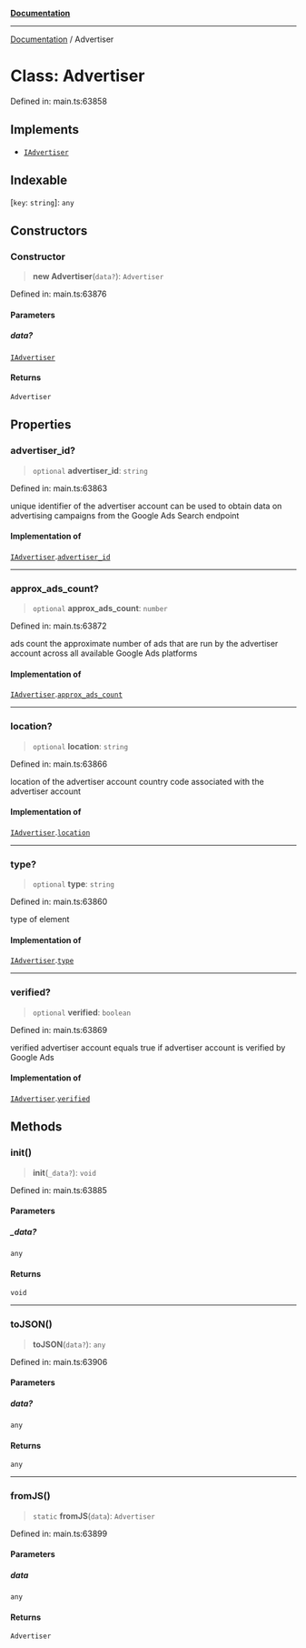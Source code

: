 [**Documentation**](../README.md)

***

[Documentation](../README.md) / Advertiser

# Class: Advertiser

Defined in: main.ts:63858

## Implements

- [`IAdvertiser`](../interfaces/IAdvertiser.md)

## Indexable

\[`key`: `string`\]: `any`

## Constructors

### Constructor

> **new Advertiser**(`data?`): `Advertiser`

Defined in: main.ts:63876

#### Parameters

##### data?

[`IAdvertiser`](../interfaces/IAdvertiser.md)

#### Returns

`Advertiser`

## Properties

### advertiser\_id?

> `optional` **advertiser\_id**: `string`

Defined in: main.ts:63863

unique identifier of the advertiser account
can be used to obtain data on advertising campaigns from the Google Ads Search endpoint

#### Implementation of

[`IAdvertiser`](../interfaces/IAdvertiser.md).[`advertiser_id`](../interfaces/IAdvertiser.md#advertiser_id)

***

### approx\_ads\_count?

> `optional` **approx\_ads\_count**: `number`

Defined in: main.ts:63872

ads count
the approximate number of ads that are run by the advertiser account across all available Google Ads platforms

#### Implementation of

[`IAdvertiser`](../interfaces/IAdvertiser.md).[`approx_ads_count`](../interfaces/IAdvertiser.md#approx_ads_count)

***

### location?

> `optional` **location**: `string`

Defined in: main.ts:63866

location of the advertiser account
country code associated with the advertiser account

#### Implementation of

[`IAdvertiser`](../interfaces/IAdvertiser.md).[`location`](../interfaces/IAdvertiser.md#location)

***

### type?

> `optional` **type**: `string`

Defined in: main.ts:63860

type of element

#### Implementation of

[`IAdvertiser`](../interfaces/IAdvertiser.md).[`type`](../interfaces/IAdvertiser.md#type)

***

### verified?

> `optional` **verified**: `boolean`

Defined in: main.ts:63869

verified advertiser account
equals true if advertiser account is verified by Google Ads

#### Implementation of

[`IAdvertiser`](../interfaces/IAdvertiser.md).[`verified`](../interfaces/IAdvertiser.md#verified)

## Methods

### init()

> **init**(`_data?`): `void`

Defined in: main.ts:63885

#### Parameters

##### \_data?

`any`

#### Returns

`void`

***

### toJSON()

> **toJSON**(`data?`): `any`

Defined in: main.ts:63906

#### Parameters

##### data?

`any`

#### Returns

`any`

***

### fromJS()

> `static` **fromJS**(`data`): `Advertiser`

Defined in: main.ts:63899

#### Parameters

##### data

`any`

#### Returns

`Advertiser`

